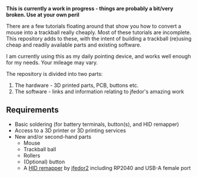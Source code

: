 **This is currently a work in progress - things are probably a bit/very broken. Use at your own peril**

There are a few tutorials floating around that show you how to convert a mouse into a trackball really cheaply. Most of these tutorials are incomplete.
This repository adds to these, with the intent of building a trackball (re)using cheap and readily available parts and existing software.

I am currently using this as my daily pointing device, and works well enough for my needs.  Your mileage may vary.

The repository is divided into two parts:
1. The hardware - 3D printed parts, PCB, buttons etc.
2. The software - links and information relating to jfedor's amazing work


## Requirements
* Basic soldering (for battery terminals, button(s), and HID remapper)
* Access to a 3D printer or 3D printing services
* New and/or second-hand parts
  * Mouse
  * Trackball ball
  * Rollers
  * (Optional) button
  * A [HID remapper](https://github.com/jfedor2/hid-remapper) by [jfedor2](https://github.com/jfedor2) including RP2040 and USB-A female port

